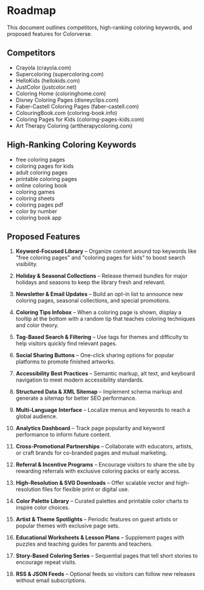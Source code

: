 # Roadmap

This document outlines competitors, high-ranking coloring keywords, and proposed features for Colorverse.

## Competitors
- Crayola (crayola.com)
- Supercoloring (supercoloring.com)
- HelloKids (hellokids.com)
- JustColor (justcolor.net)
- Coloring Home (coloringhome.com)
- Disney Coloring Pages (disneyclips.com)
- Faber-Castell Coloring Pages (faber-castell.com)
- ColouringBook.com (coloring-book.info)
- Coloring Pages for Kids (coloring-pages-kids.com)
- Art Therapy Coloring (arttherapycoloring.com)

## High-Ranking Coloring Keywords
- free coloring pages
- coloring pages for kids
- adult coloring pages
- printable coloring pages
- online coloring book
- coloring games
- coloring sheets
- coloring pages pdf
- color by number
- coloring book app

## Proposed Features
1. **Keyword-Focused Library** – Organize content around top keywords like "free coloring pages" and "coloring pages for kids" to boost search visibility.
2. **Holiday & Seasonal Collections** – Release themed bundles for major holidays and seasons to keep the library fresh and relevant.
3. **Newsletter & Email Updates** – Build an opt-in list to announce new coloring pages, seasonal collections, and special promotions.
4. **Coloring Tips Infobox** – When a coloring page is shown, display a tooltip at the bottom with a random tip that teaches coloring techniques and color theory.
5. **Tag-Based Search & Filtering** – Use tags for themes and difficulty to help visitors quickly find relevant pages.
6. **Social Sharing Buttons** – One-click sharing options for popular platforms to promote finished artworks.
7. **Accessibility Best Practices** – Semantic markup, alt text, and keyboard navigation to meet modern accessibility standards.
8. **Structured Data & XML Sitemap** – Implement schema markup and generate a sitemap for better SEO performance.
9. **Multi-Language Interface** – Localize menus and keywords to reach a global audience.
10. **Analytics Dashboard** – Track page popularity and keyword performance to inform future content.
11. **Cross-Promotional Partnerships** – Collaborate with educators, artists, or craft brands for co-branded pages and mutual marketing.
12. **Referral & Incentive Programs** – Encourage visitors to share the site by rewarding referrals with exclusive coloring packs or early access.

13. **High-Resolution & SVG Downloads** – Offer scalable vector and high-resolution files for flexible print or digital use.
14. **Color Palette Library** – Curated palettes and printable color charts to inspire color choices.
15. **Artist & Theme Spotlights** – Periodic features on guest artists or popular themes with exclusive page sets.
16. **Educational Worksheets & Lesson Plans** – Supplement pages with puzzles and teaching guides for parents and teachers.
17. **Story-Based Coloring Series** – Sequential pages that tell short stories to encourage repeat visits.
18. **RSS & JSON Feeds** – Optional feeds so visitors can follow new releases without email subscriptions.

